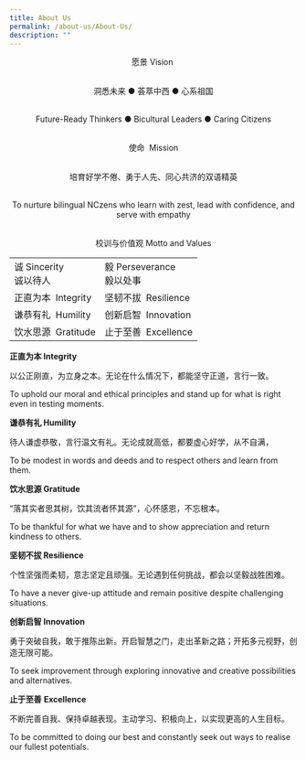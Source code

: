 ```yaml
---
title: About Us
permalink: /about-us/About-Us/
description: ""
---
```

<center>
	
愿景 Vision 

<br>洞悉未来 ● 荟萃中西 ● 心系祖国

<br>Future-Ready Thinkers ● Bicultural Leaders ● Caring Citizens
	
<br>
使命  Mission

<br>培育好学不倦、勇于人先、同心共济的双语精英

<br>To nurture bilingual NCzens who learn with zest, lead with confidence, and serve with empathy
	
<br>
校训与价值观 Motto and Values

</center>



|  | |
| -------- | -------- | 
| 诚 Sincerity  <br>诚以待人     | 毅 Perseverance  <br>毅以处事     |
|正直为本  Integrity|坚韧不拔  Resilience
|谦恭有礼  Humility|创新启智  Innovation
|饮水思源  Gratitude|止于至善  Excellence

**正直为本 Integrity**  

以公正刚直，为立身之本。无论在什么情况下，都能坚守正道，言行一致。

To uphold our moral and ethical principles and stand up for what is right even in testing moments.

**谦恭有礼 Humility** 

待人谦虚恭敬，言行温文有礼。无论成就高低，都要虚心好学，从不自满，

To be modest in words and deeds and to respect others and learn from them. 

  

**饮水思源 Gratitude** 

“落其实者思其树，饮其流者怀其源”，心怀感恩，不忘根本。 

To be thankful for what we have and to show appreciation and return kindness to others.

  

**坚韧不拔 Resilience**

个性坚强而柔韧，意志坚定且顽强。无论遇到任何挑战，都会以坚毅战胜困难。

To have a never give-up attitude and remain positive despite challenging situations.

  

**创新启智 Innovation**

勇于突破自我，敢于推陈出新。开启智慧之门，走出革新之路；开拓多元视野，创造无限可能。

To seek improvement through exploring innovative and creative possibilities and alternatives.

  

**止于至善** **Excellence**

不断完善自我、保持卓越表现。主动学习、积极向上，以实现更高的人生目标。

To be committed to doing our best and constantly seek out ways to realise our fullest potentials.